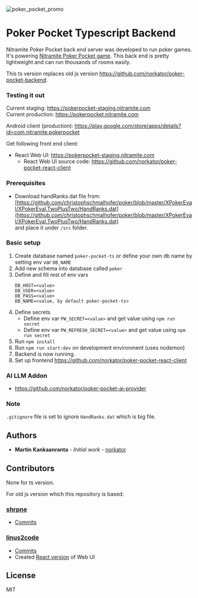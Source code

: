 ![poker_pocket_promo](./poker_pocket.png)

# Poker Pocket Typescript Backend

Nitramite Poker Pocket back end server was developed to run poker games. It's powering
[Nitramite Poker Pocket game](https://pokerpocket.nitramite.com/). This back end is pretty lightweight
and can run thousands of rooms easily.

This ts version replaces old js version https://github.com/norkator/poker-pocket-backend.

### Testing it out

Current staging: https://pokerpocket-staging.nitramite.com  
Current production: https://pokerpocket.nitramite.com

Android client (production): https://play.google.com/store/apps/details?id=com.nitramite.pokerpocket

Get following front end client:

* React Web UI: https://pokerpocket-staging.nitramite.com
    * React Web UI source code: https://github.com/norkator/poker-pocket-react-client

### Prerequisites

* Download handRanks.dat file
  from: [https://github.com/christophschmalhofer/poker/blob/master/XPokerEval/XPokerEval.TwoPlusTwo/HandRanks.dat](https://github.com/christophschmalhofer/poker/blob/master/XPokerEval/XPokerEval.TwoPlusTwo/HandRanks.dat)  
  and place it under `/src` folder.

### Basic setup

1. Create database named `poker-pocket-ts` or define your own db name by setting env var `DB_NAME`
2. Add new schema into database called `poker`
3. Define and fill rest of env vars
    ```
    DB_HOST=<value>
    DB_USER=<value>
    DB_PASS=<value>
    DB_NAME=<value, by default poker-pocket-ts>
    ```
4. Define secrets
    * Define env var `PW_SECRET=<value>` and get value using `npm run secret`
    * Define env var `PW_REFRESH_SECRET=<value>` and get value using `npm run secret`
5. Run `npm install`
6. Run `npm run start:dev` on development environment (uses nodemon)
7. Backend is now running.
8. Set up frontend https://github.com/norkator/poker-pocket-react-client

### AI LLM Addon

* https://github.com/norkator/poker-pocket-ai-provider

### Note

`.gitignore` file is set to ignore `HandRanks.dat` which is big file.

## Authors

* **Martin Kankaanranta** - *Initial work* - [norkator](https://github.com/norkator)

## Contributors

None for ts version.

For old js version which this repository is based:

### [shrpne](https://github.com/shrpne)

* [Commits](https://github.com/norkator/poker-pocket-backend/commits?author=shrpne)

### [linus2code](https://github.com/linus2code)

* [Commits](https://github.com/norkator/poker-pocket-backend/commits?author=linus2code)
* Created [React version](https://github.com/linus2code/poker-pocket-react-client) of Web UI

## License

MIT
